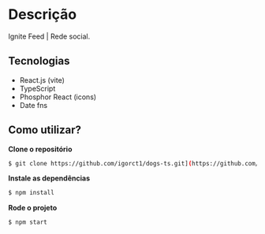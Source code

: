 # Descrição

Ignite Feed | Rede social.

## Tecnologias

-   React.js (vite)
-   TypeScript
-   Phosphor React (icons)
-   Date fns

## Como utilizar?

**Clone o repositório**

```bash
$ git clone https://github.com/igorct1/dogs-ts.git](https://github.com/igorct1/01-fundamentos-reactjs.git
```

**Instale as dependências**

```bash
$ npm install
```

**Rode o projeto**

```bash
$ npm start
```
